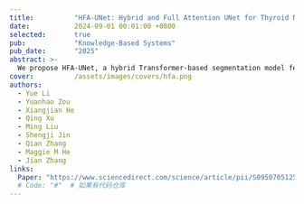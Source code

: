 ```yaml
---
title:          "HFA-UNet: Hybrid and Full Attention UNet for Thyroid Nodule Segmentation"
date:           2024-09-01 00:01:00 +0800
selected:       true
pub:            "Knowledge-Based Systems"
pub_date:       "2025"
abstract: >-
  We propose HFA-UNet, a hybrid Transformer-based segmentation model featuring a full-attention multi-scale fusion stage (FA-MSF) that uses atrous convolutions to gather multi-scale context and integrates CBAM to enhance boundary features. Our adaptive skip connection mechanism dynamically adjusts based on input image resolution, achieving state-of-the-art performance across multiple public datasets (DDTI, TN3K, Stanford Cine-Clip) with Dice score improvements up to 2.36% and mIoU up to 4.88%.
cover:          /assets/images/covers/hfa.png
authors:
  - Yue Li
  - Yuanhao Zou
  - Xiangjian He
  - Qing Xu
  - Ming Liu
  - Shengji Jin
  - Qian Zhang
  - Maggie M He
  - Jian Zhang
links:
  Paper: "https://www.sciencedirect.com/science/article/pii/S0950705125012869"  # 更新为实际论文链接
  # Code: "#"  # 如果有代码仓库
---
```

